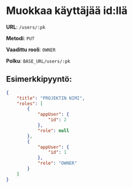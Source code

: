 # Muokkaa käyttäjää id:llä

**URL**: `/users/:pk`

**Metodi**: `PUT`

**Vaadittu rooli**: `OWNER`

**Polku**: `BASE_URL/users/:pk`

## Esimerkkipyyntö:

```json
{
    "title": "PROJEKTIN NIMI",
    "roles": [
        {
            "appUser": {
                "id": 2
            },
            "role": null
        },
        {
            "appUser": {
                "id": 1
            },
            "role": "OWNER"
        }
    ]
}

